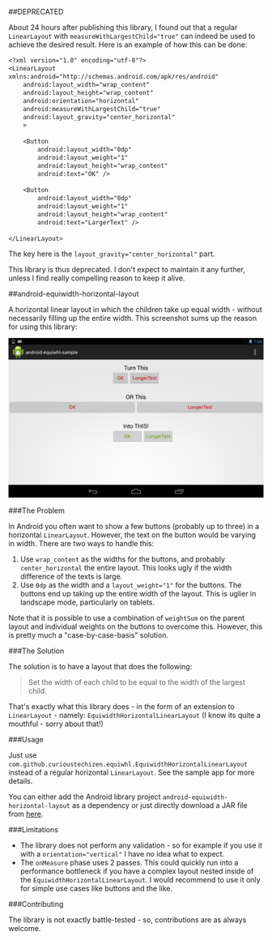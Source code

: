 ##DEPRECATED

About 24 hours after publishing this library, I found out that a regular `LinearLayout` with `measureWithLargestChild="true"` can indeed be used to achieve the desired result. Here is an example of how this can be done:

```
<?xml version="1.0" encoding="utf-8"?>
<LinearLayout xmlns:android="http://schemas.android.com/apk/res/android"
    android:layout_width="wrap_content"
    android:layout_height="wrap_content"
    android:orientation="horizontal"
    android:measureWithLargestChild="true"
    android:layout_gravity="center_horizontal"
    >

    <Button
        android:layout_width="0dp"
        android:layout_weight="1"
        android:layout_height="wrap_content"
        android:text="OK" />

    <Button
        android:layout_width="0dp"
        android:layout_weight="1"
        android:layout_height="wrap_content"
        android:text="LargerText" />

</LinearLayout>
```

The key here is the `layout_gravity="center_horizontal"` part.

This library is thus deprecated. I don't expect to maintain it any further, unless I find really compelling reason to keep it alive.


##android-equiwidth-horizontal-layout

A horizontal linear layout in which the children take up equal width - without necessarily filling up the entire width. This screenshot sums up the reason for using this library:

![Here is a screenshot from the sample app][1]


###The Problem

In Android you often want to show a few buttons (probably up to three) in a horizontal `LinearLayout`. However, the text on the button would be varying in width. There are two ways to handle this:

  1. Use `wrap_content` as the widths for the buttons, and probably `center_horizontal` the entire layout. This looks ugly if the width difference of the texts is large.
  2. Use `0dp` as the width and a `layout_weight="1"` for the buttons. The buttons end up taking up the entire width of the layout. This is uglier in landscape mode, particularly on tablets.
  
Note that it is possible to use a combination of `weightSum` on the parent layout and individual weights on the buttons to overcome this. However, this is pretty much a "case-by-case-basis" solution.
 

###The Solution

The solution is to have a layout that does the following:

> Set the width of each child to be equal to the width of the largest child.

That's exactly what this library does - in the form of an extension to `LinearLayout` - namely: `EquiwidthHorizontalLinearLayout` (I know its quite a mouthful - sorry about that!)


###Usage

Just use `com.github.curioustechizen.equiwhl.EquiwidthHorizontalLinearLayout` instead of a regular horizontal `LinearLayout`. See the sample app for more details.

You can either add the Android library project `android-equiwidth-horizontal-layout` as a dependency or just directly download a JAR file from [here](jars/).


###Limitations

  - The library does not perform any validation - so for example if you use it with a `orientation="vertical"` I have no idea what to expect.
  - The `onMeasure` phase uses 2 passes. This could quickly run into a performance bottleneck if you have a complex layout nested inside of the `EquiwidthHorizontalLinearLayout`. I would recommend to use it only for simple use cases like buttons and the like.
  

###Contributing

The library is not exactly battle-tested - so, contributions are as always welcome. 

[1]: screenshots/sample.png "screenshot.png"
